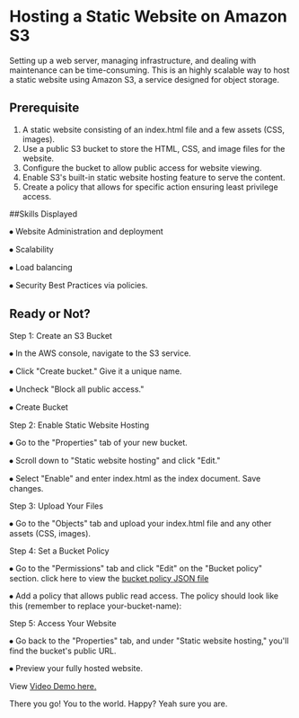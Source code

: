 # Hosting a Static Website on Amazon S3

Setting up a web server, managing infrastructure, and dealing with maintenance can be time-consuming. This is an highly scalable way to host a static website using Amazon S3, a service designed for object storage.

## Prerequisite

1.	A static website consisting of an index.html file and a few assets (CSS, images).
2.	Use a public S3 bucket to store the HTML, CSS, and image files for the website.
3. Configure the bucket to allow public access for website viewing.
4. Enable S3's built-in static website hosting feature to serve the content.
5. Create a policy that allows for specific action ensuring least privilege access.


##Skills Displayed

⦁	Website Administration and deployment

⦁	Scalability

⦁	Load balancing 

⦁	Security Best Practices via policies.


## Ready or Not?
Step 1: Create an S3 Bucket

⦁	In the AWS console, navigate to the S3 service.

⦁	Click "Create bucket." Give it a unique name.

⦁	Uncheck "Block all public access." 

⦁	Create Bucket

Step 2: Enable Static Website Hosting

⦁	Go to the "Properties" tab of your new bucket.

⦁	Scroll down to "Static website hosting" and click "Edit."

⦁	Select "Enable" and enter index.html as the index document. Save changes.

Step 3: Upload Your Files

⦁	Go to the "Objects" tab and upload your index.html file and any other assets (CSS, images).

Step 4: Set a Bucket Policy

⦁	Go to the "Permissions" tab and click "Edit" on the "Bucket policy" section. click here to view the [bucket policy JSON file](https://github.com/DevTaraKuds/csn-bootcamp/blob/main/Hosting%20Website%20with%20Amazon%20S3/bucket_policy.json)

⦁	Add a policy that allows public read access. The policy should look like this (remember to replace your-bucket-name):

Step 5: Access Your Website

⦁	Go back to the "Properties" tab, and under "Static website hosting," you'll find the bucket's public URL.

⦁	Preview your fully hosted website.

View [Video Demo here.](#)

There you go! You to the world. Happy? Yeah sure you are. 
